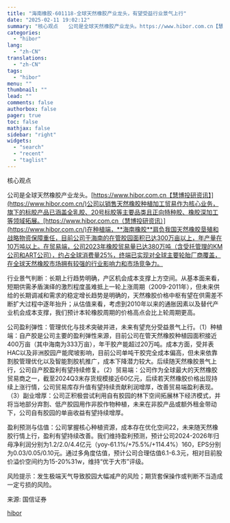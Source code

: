 ```yaml
---
title: "海南橡胶-601118-全球天然橡胶产业龙头，有望受益行业景气上行"
date: "2025-02-11 19:02:12"
summary: "核心观点　　公司是全球天然橡胶产业龙头。https://www.hibor.com.cn【慧博..."
categories:
  - "hibor"
lang:
  - "zh-CN"
translations:
  - "zh-CN"
tags:
  - "hibor"
menu: ""
thumbnail: ""
lead: ""
comments: false
authorbox: false
pager: true
toc: false
mathjax: false
sidebar: "right"
widgets:
  - "search"
  - "recent"
  - "taglist"
---
```


核心观点

公司是全球天然橡胶产业龙头。[https://www.hibor.com.cn【慧博投研资讯】](https://www.hibor.com.cn/)公司以销售天然橡胶种植加工贸易作为核心业务，旗下的标胶产品已涵盖全乳胶、20号标胶等主要品类且正向特种胶、橡胶深加工等领域拓展。[https://www.hibor.com.cn（慧博投研资讯）](https://www.hibor.com.cn/)在种植端，**海南橡胶**肩负我国天然橡胶垦殖和战略物资保障重任，目前公司于海南的在管胶园面积已达300万亩以上，年产量在10万吨以上。在贸易端，公司2023年橡胶贸易量已达380万吨（含受托管理的KM公司和ART公司），约占全球消费量25%，终端已实现对全球主要轮胎厂商覆盖，在全球天然橡胶市场拥有较强的行业影响力和市场竞争力。

行业景气判断：长期上行趋势明确，产区机会成本支撑上方空间。从基本面来看，短期供需矛盾演绎的激烈程度虽难抵上一轮上涨周期（2009-2011年），但未来供给的长期调减和需求的稳定增长趋势是明确的，天然橡胶价格中枢有望在供需差不断扩大过程中逐年抬升；从估值来看，考虑到2010年以来的通胀因素以及替代产业机会成本支撑，我们预计本轮橡胶周期的价格高点会比上轮周期更高。

公司盈利弹性：管理优化与技术突破并进，未来有望充分受益景气上行。（1）种植端：自产胶是公司主要的盈利弹性来源，目前公司在管天然橡胶种植园面积接近400万亩（其中海南为333万亩），年干胶产能超过20万吨。成本方面，受并表HAC以及非洲胶园产能爬坡影响，目前公司单吨干胶完全成本偏高，但未来依靠割胶管理优化以及智能割胶机推广，成本下降潜力较大。后续随天然橡胶景气上行，公司自产胶盈利有望持续修复。（2）贸易端：公司作为全球最大的天然橡胶贸易商之一，截至2024Q3末存货规模接近60亿元，后续若天然橡胶价格出现持续上涨行情，公司贸易库存升值有望持续贡献利润增厚，改善贸易端盈利表现。（3）副业增厚：公司正积极尝试利用自有胶园的林下空间拓展林下经济模式，并将当地部分弃割、低产胶园用作非胶作物种植，未来在非胶产品或额外租金带动下，公司自有胶园的单亩收益有望持续增厚。

盈利预测与估值：公司掌握核心种植资源，成本存在优化空间22，未来随天然橡胶行情上行，盈利有望持续改善。我们维持盈利预测，预计公司2024-2026年归母净利润分别为1.2/2.0/4.4亿元（yoy-61.1%/+75.5%/+114.4%）160，EPS分别为0.03/0.05/0.10元。通过多角度估值，预计公司合理估值6.1-6.3元，相对目前股价溢价空间约为15-20%31w，维持“优于大市”评级。

风险提示：发生极端天气导致胶园大幅减产的风险；期货套保操作或判断不当造成一定亏损的风险。

来源: 国信证券

[hibor](https://www.hibor.com.cn/data/4150f1440318926efe5a1084a5907593.html)
